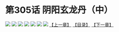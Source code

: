 # 第305话 阴阳玄龙丹（中）
![](https://mhpic.xiaomingtaiji.net/comic/D/斗破苍穹拆分版/305话/1.jpg-zymk.middle.webp)
![](https://mhpic.xiaomingtaiji.net/comic/D/斗破苍穹拆分版/305话/2.jpg-zymk.middle.webp)
![](https://mhpic.xiaomingtaiji.net/comic/D/斗破苍穹拆分版/305话/3.jpg-zymk.middle.webp)
![](https://mhpic.xiaomingtaiji.net/comic/D/斗破苍穹拆分版/305话/4.jpg-zymk.middle.webp)
![](https://mhpic.xiaomingtaiji.net/comic/D/斗破苍穹拆分版/305话/5.jpg-zymk.middle.webp)
![](https://mhpic.xiaomingtaiji.net/comic/D/斗破苍穹拆分版/305话/6.jpg-zymk.middle.webp)
![](https://mhpic.xiaomingtaiji.net/comic/D/斗破苍穹拆分版/305话/7.jpg-zymk.middle.webp)
[【上一章】](./304.md)
[【目录】](./READMD.md)
[【下一章】](./306.md)
